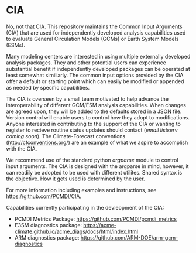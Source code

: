 # CIA

No, not that CIA.  This repository maintains the Common Input Arguments (CIA) that are used for independently developed analysis capabilities used to evaluate General Circulation Models (GCMs) or Earth System Models (ESMs). 

Many modeling centers are interested in using multiple externally developed analysis packages.  They and other potential users can experience substantial benefit if independently developed packages can be operated at least somewhat similiarly.  The common input options provided by the CIA offer a default or starting point which can easily be modified or appended as needed by specific capabilities.  

The CIA is overseen by a small team motivated to help advance the interoperability of different GCM/ESM analysis capabilities. When changes are agreed upon, they will be added to the defaults stored in a [JSON](json.org) file.  Version control will enable users to control how they adopt to modifications.  Anyone interested in contributing to the support of the CIA or wanting to register to recieve routine status updates should contact (*email listserv coming soon*).  The Climate-Forecast conventions (http://cfconventions.org/) are an example of what we aspire to accomplish with the CIA.    

We recommend use of the standard python *argparse* module to control input arguments.  The CIA is designed with the argparse in mind, however, it can readily be adopted to be used with different utilites.   Shared syntax is the objective.  How it gets used is determined by the user.  

For more information including examples and instructions, see https://github.com/PCMDI/CIA. 

Capabilities currently participating in the devleopment of the CIA:

  + PCMDI Metrics Package: https://github.com/PCMDI/pcmdi_metrics
  + E3SM diagnostics package: https://acme-climate.github.io/acme_diags/docs/html/index.html
  + ARM diagnostics package: https://github.com/ARM-DOE/arm-gcm-diagnostics
  

  
